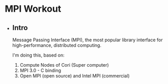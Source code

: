 # MPI Workout

- ## Intro

    Message Passing Interface (MPI), the most popular library interface for high-performance, distributed computing. 

    I'm doing this, based on: 
    1. Compute Nodes of Cori (Super computer)
    2. MPI 3.0 - C binding
    3. Open MPI (open source) and Intel MPI (commercial)